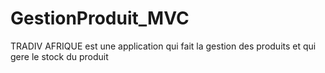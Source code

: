 # GestionProduit_MVC
TRADIV AFRIQUE est une application qui fait la gestion des produits et qui gere le stock du produit
